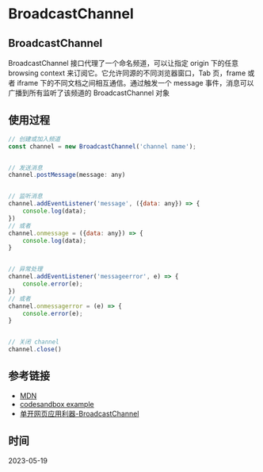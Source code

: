 # BroadcastChannel

## BroadcastChannel

BroadcastChannel 接口代理了一个命名频道，可以让指定 origin 下的任意 browsing context 来订阅它。它允许同源的不同浏览器窗口，Tab 页，frame 或者 iframe 下的不同文档之间相互通信。通过触发一个 message 事件，消息可以广播到所有监听了该频道的 BroadcastChannel 对象

## 使用过程

```js
// 创建或加入频道
const channel = new BroadcastChannel('channel name');


// 发送消息
channel.postMessage(message: any)


// 监听消息
channel.addEventListener('message', ({data: any}) => {
    console.log(data);
})
// 或者
channel.onmessage = ({data: any}) => {
    console.log(data);
}


// 异常处理
channel.addEventListener('messageerror', e) => {
    console.error(e);
})
// 或者
channel.onmessagerror = (e) => {
    console.error(e);
}


// 关闭 channel
channel.close()
```

## 参考链接

- [MDN](https://developer.mozilla.org/zh-CN/docs/Web/API/BroadcastChannel)
- [codesandbox example](https://codesandbox.io/p/sandbox/broadcastchannel-3rdjf6)
- [单开网页应用利器-BroadcastChannel](https://mp.weixin.qq.com/s/VJk6zS1YYmSSYmr6UiQuyQ)

## 时间

2023-05-19
